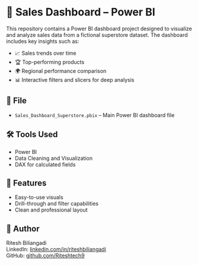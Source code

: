 # 🛒 Sales Dashboard – Power BI

This repository contains a Power BI dashboard project designed to visualize and analyze sales data from a fictional superstore dataset. The dashboard includes key insights such as:

- 📈 Sales trends over time
- 🏆 Top-performing products
- 🌍 Regional performance comparison
- 📊 Interactive filters and slicers for deep analysis

## 📂 File
- `Sales_Dashboard_Superstore.pbix` – Main Power BI dashboard file

## 🛠️ Tools Used
- Power BI
- Data Cleaning and Visualization
- DAX for calculated fields

## 📌 Features
- Easy-to-use visuals
- Drill-through and filter capabilities
- Clean and professional layout

## 🔗 Author
Ritesh Biliangadi  
LinkedIn: [linkedin.com/in/riteshbiliangadi](https://www.linkedin.com/in/riteshbiliangadi)  
GitHub: [github.com/Riteshtech9](https://github.com/Riteshtech9)

